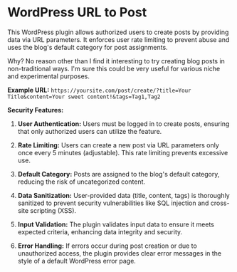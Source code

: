 # WordPress URL to Post
This WordPress plugin allows authorized users to create posts by providing data via URL parameters. It enforces user rate limiting to prevent abuse and uses the blog's default category for post assignments.

Why? No reason other than I find it interesting to try creating blog posts in non-traditional ways. I'm sure this could be very useful for various niche and experimental purposes.

**Example URL:** `https://yoursite.com/post/create/?title=Your Title&content=Your sweet content!&tags=Tag1,Tag2`

**Security Features:**

1. **User Authentication:** Users must be logged in to create posts, ensuring that only authorized users can utilize the feature.

2. **Rate Limiting:** Users can create a new post via URL parameters only once every 5 minutes (adjustable). This rate limiting prevents excessive use.

3. **Default Category:** Posts are assigned to the blog's default category, reducing the risk of uncategorized content.

4. **Data Sanitization:** User-provided data (title, content, tags) is thoroughly sanitized to prevent security vulnerabilities like SQL injection and cross-site scripting (XSS).

5. **Input Validation:** The plugin validates input data to ensure it meets expected criteria, enhancing data integrity and security.

6. **Error Handling:** If errors occur during post creation or due to unauthorized access, the plugin provides clear error messages in the style of a default WordPress error page.
